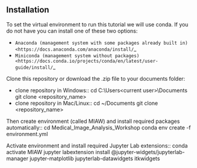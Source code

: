 Installation
------------

To set the virtual environment to run this tutorial we will use conda. If you do not have you can install one of these two options:
- `Anaconda (management system with some packages already built in) <https://docs.anaconda.com/anaconda/install/`_
- `Miniconda (management system without packages) <https://docs.conda.io/projects/conda/en/latest/user-guide/install/`_

Clone this repository or download the .zip file to your documents folder:
- clone repository in Windows:: 
  cd C:\Users\<current user>\Documents\
  git clone <repository_name>
- clone repository in Mac/Linux::
  cd ~/Documents
  git clone <repository_name>

Then create environment (called MIAW) and install required packages automatically::
  cd Medical_Image_Analysis_Workshop
  conda env create -f environment.yml
  
Activate environment and install required Jupyter Lab extensions::
  conda activate MIAW
  jupyter labextension install @jupyter-widgets/jupyterlab-manager jupyter-matplotlib jupyterlab-datawidgets itkwidgets